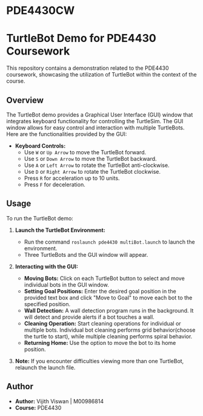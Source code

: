 # PDE4430CW
# TurtleBot Demo for PDE4430 Coursework

This repository contains a demonstration related to the PDE4430 coursework, showcasing the utilization of TurtleBot within the context of the course.

## Overview

The TurtleBot demo provides a Graphical User Interface (GUI) window that integrates keyboard functionality for controlling the TurtleSim. The GUI window allows for easy control and interaction with multiple TurtleBots. Here are the functionalities provided by the GUI:

- **Keyboard Controls:**
  - Use `W` or `Up Arrow` to move the TurtleBot forward.
  - Use `S` or `Down Arrow` to move the TurtleBot backward.
  - Use `A` or `Left Arrow` to rotate the TurtleBot anti-clockwise.
  - Use `D` or `Right Arrow` to rotate the TurtleBot clockwise.
  - Press `R` for acceleration up to 10 units.
  - Press `F` for deceleration.

## Usage

To run the TurtleBot demo:

1. **Launch the TurtleBot Environment:**
   - Run the command `roslaunch pde4430 multiBot.launch` to launch the environment.
   - Three TurtleBots and the GUI window will appear.
     

2. **Interacting with the GUI:**
   - **Moving Bots:** Click on each TurtleBot button to select and move individual bots in the GUI window.
   - **Setting Goal Positions:** Enter the desired goal position in the provided text box and click "Move to Goal" to move each bot to the specified position.
   - **Wall Detection:** A wall detection program runs in the background. It will detect and provide alerts if a bot touches a wall.
   - **Cleaning Operation:** Start cleaning operations for individual or multiple bots. Individual bot cleaning performs grid behavior(choose the turtle to start), while multiple cleaning performs spiral behavior.
   - **Returning Home:** Use the option to move the bot to its home position.

3. **Note:** If you encounter difficulties viewing more than one TurtleBot, relaunch the launch file.

## Author

- **Author:** Vijith Viswan | M00986814
- **Course:** PDE4430


